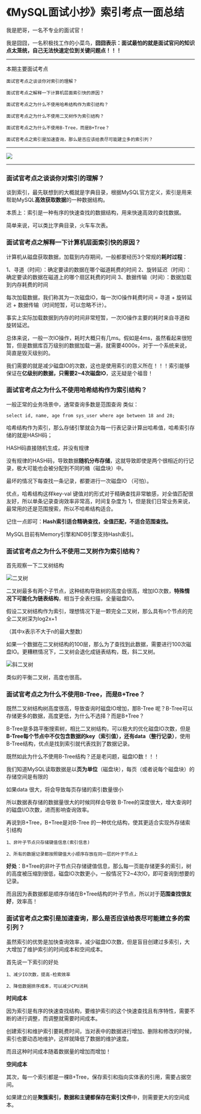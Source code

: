 # 《MySQL面试小抄》索引考点一面总结

我是肥哥，一名不专业的面试官！

我是囧囧，一名积极找工作的小菜鸟，**囧囧表示：面试最怕的就是面试官问的知识点太笼统，自己无法快速定位到关键问题点！！！**

----





本期主要面试考点

```
面试官考点之谈谈你对索引的理解？
```

```
面试官考点之解释一下计算机层面索引快的原因？
```

```
面试官考点之为什么不使用哈希结构作为索引结构？
```

```
面试官考点之为什么不使用二叉树作为索引结构？
```

```
面试官考点之为什么不使用B-Tree，而是B+Tree？
```

```
面试官考点之索引是加速查询，那么是否应该给表尽可能建立多的索引列？
```




---



![](C:\Users\zhiyuan\Desktop\daily-notes\《MySQL面试小抄》索引考点一面总结\索引小抄.png)




----






### 面试官考点之谈谈你对索引的理解？

谈到索引，最先联想到的大概就是字典目录，根据MySQL官方定义，索引是用来帮助MySQL**高效获取数据**的一种数据结构。

本质上：索引是一种有序的快速查找的数据结构，用来快速高效的查找数据。

简单来说，可以类比字典目录，火车车次表。

### 面试官考点之解释一下计算机层面索引快的原因？

计算机从磁盘获取数据，加载到内存期间，一般都要经历3个常规的**耗时过程**：

1、寻道（时间）：确定要读的数据在哪个磁道耗费的时间
2、旋转延迟（时间）：确定要读的数据在磁道上的哪个扇区耗费的时间
3、数据传输（时间）：数据加载到内存耗费的时间

每次加载数据，我们称其为一次磁盘IO，每一次IO操作耗费时间 = 寻道 + 旋转延迟 + 数据传输（时间短暂，可以忽略不计）。

事实上实际加载数据到内存的时间非常短暂，一次IO操作主要的耗时来自寻道和旋转延迟。

总体来说，一般一次IO操作，耗时大概只有几ms。假如是4ms，虽然看起来很短暂，但是数据库百万级别的数据加载一遍，就需要4000s，对于一个系统来说，简直是毁灭级别的。

我们需要的就是减少磁盘IO的次数，这也是使用索引的意义所在！！！索引能够保证在**亿级别的数据，只需要2~4次磁盘IO**，这无疑是个福音！

### 面试官考点之为什么不使用哈希结构作为索引结构？

一般正常的业务场景中，通常查询多数是范围查询 类似：

```mysql
select id, name, age from sys_user where age between 18 and 28;
```

哈希结构作为索引，那么存储引擎就会为每一行表记录计算出哈希值，哈希索引存储的就是HASH码；

HASH码直接随机生成，并没有规律

没有规律的HASH码，导致数据**随机分布存储**，这就导致即使是两个很相近的行记录，极大可能也会被分配到不同的桶（磁盘块）中。

最坏的情况下每查找一条记录，都要进行一次磁盘IO （可怕）。

优点，哈希结构这样key-val 键值对的形式对于精确查找非常敏感，对全值匹配很友好，所以单条记录查询效率非常高，时间复杂度为 1，但是我们日常业务来说，最常用的还是范围搜索，所以不哈希结构适合。

记住一点即可：**Hash索引适合精确查找，全值匹配，不适合范围查找。**

MySQL目前有Memory引擎和NDB引擎支持Hash索引。



### 面试官考点之为什么不使用二叉树作为索引结构？

首先观察一下二叉树结构



![二叉树](C:\Users\zhiyuan\Desktop\daily-notes\《MySQL面试小抄》索引考点一面总结\二叉树.png)

二叉树最多有两个子节点，这种结构导致树的高度会很高，增加IO次数，**特殊情况下可能化为链表结构**，相当于全表扫描，全量磁盘IO。

假设二叉树结构作为索引，理想情况下是一颗完全二叉树，那么具有n个节点的完全二叉树深为log2x+1

（其中x表示不大于n的最大整数）

如果一个数据在二叉树结构的100层，那么为了查找到此数据，需要进行100次磁盘IO。更糟糕情况下，二叉树会退化成链表结构，既，斜二叉树。

![斜二叉树](C:\Users\zhiyuan\Desktop\daily-notes\《MySQL面试小抄》索引考点一面总结\斜二叉树.png)

类似的平衡二叉树，高度也很高。

### 面试官考点之为什么不使用B-Tree，而是B+Tree？

既然二叉树结构树高度很高，导致查询时磁盘IO增加，那B-Tree 呢？B-Tree可以存储更多的数据，高度更低，为什么不选择？而是B+Tree？

B-Tree是多路平衡搜索树，相比二叉树结构，可以极大的优化磁盘IO次数，但是**B-Tree每个节点中不仅包含数据的key（索引值），还有data（整行记录）**，使用B-Tree结构，优点是找到索引就代表找到了数据记录。



既然如此为什么不使用B-Tree结构？还是老问题，磁盘IO数！！！

我们知道MySQL读取数据是以**页为单位**（磁盘块），每页（或者说每个磁盘块）的存储空间是有限的

如果data 很大，将会导致每页存储的索引数量很小

所以数据表存储的数据量很大的时候同样会导致 B-Tree的深度很大，增大查询时的磁盘I/O次数，进而影响查询效率。

再说到B+Tree，B+Tree是对B-Tree 的一种优化结构，使其更适合实现外存储索引结构

	1、非叶子节点只存储键值信息(索引信息)
	
	2、所有的数据记录都按照键值大小顺序存放在同一层的叶子节点上
**好处**：B+Tree的非叶子节点只存储键值信息，那么每一页能存储更多的索引，树的高度被压缩到很低，磁盘IO次数更小，一般情况下2~4次IO，即可查询到想要的记录。

而且因为表数据都是顺序存储在B+Tree结构的叶子节点，所以对于**范围查找很友好**，效率高！

### 面试官考点之索引是加速查询，那么是否应该给表尽可能建立多的索引列？

虽然索引的优势是加快查询效率，减少磁盘IO次数，但是盲目创建过多索引，大大增加了维护索引的时间成本和空间成本。

首先说一下索引的好处

```
1、减少IO次数，提高-检索效率

2、降低数据排序成本，可以减少CPU消耗
```

**时间成本**

因为索引是有序的快速查找结构，要维护索引的这个快速查找且有序特性，需要不断的进行调整，而调整就需要时间成本。

创建索引和维护索引要耗费时间，当对表中的数据进行增加、删除和修改的时候，索引也要动态地维护，这样就降低了数据的维护速度。

而且这种时间成本随着数据量的增加而增加！

**空间成本**

其次，每一个索引都是一棵B+Tree，保存索引和指向实体表的引用，需要占据空间。

如果建立的是**聚簇索引，数据和主键都保存在索引文件**中，则需要更大的空间成本。

























































